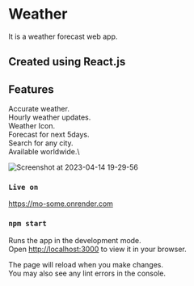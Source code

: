 # Weather
It is a weather forecast web app.

## Created using React.js

## Features
Accurate weather.\
Hourly weather updates.\
Weather Icon.\
Forecast for next 5days.\
Search for any city.\
Available worldwide.\

![Screenshot at 2023-04-14 19-29-56](https://user-images.githubusercontent.com/52403079/232051030-13474a9b-8fa8-42ee-b1f8-ba763f65dc5c.png)



### `Live on`
https://mo-some.onrender.com

### `npm start`

Runs the app in the development mode.\
Open [http://localhost:3000](http://localhost:3000) to view it in your browser.

The page will reload when you make changes.\
You may also see any lint errors in the console.
